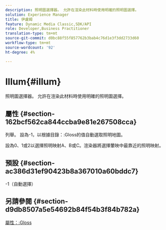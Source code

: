 ```yaml
---
description: 照明圖選擇器。 允許在渲染此材料時使用明確的照明圖選擇。
solution: Experience Manager
title: 伊盧姆
feature: Dynamic Media Classic,SDK/API
role: Developer,Business Practitioner
translation-type: tm+mt
source-git-commit: d0bc88f55f857762b3bab4c76d1e3f3dd2733d60
workflow-type: tm+mt
source-wordcount: '92'
ht-degree: 4%

---
```



# Illum{#illum}

照明圖選擇器。 允許在渲染此材料時使用明確的照明圖選擇。

## 屬性 {#section-162bcf562ca844ccba9e81e267508cca}

列舉。 設為-1，以根據目錄：:Gloss的值自動選取照明地圖。

設為0、1或2以選擇照明映射A、B或C。渲染器將選擇暈映中最靠近的照明映射。

## 預設 {#section-ac386d31ef90423b8a367010a60bddc7}

-1（自動選擇）

## 另請參閱 {#section-d9db8507a5e54692b84f54b3f84b782a}

[屬性：:Gloss](../../../../../ir-api/material-cat/image-rendering-api-ref/c-ir-material-catalog/c-ir-material-data-reference/r-ir-cat-gloss.md#reference-5277f62a67e2408ab94699aa712f1eeb)

